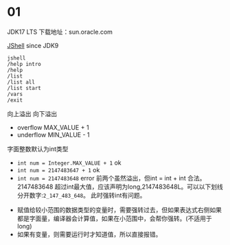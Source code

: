 # 01
JDK17 LTS 下载地址：sun.oracle.com 

[JShell](https://docs.oracle.com/en/java/javase/17/jshell/introduction-jshell.html#GUID-DA9FA090-7015-4F30-BBD0-5F6ED0EBDF91") since JDK9
  ```shell
  jshell
  /help intro
  /help
  /list
  /list all
  /list start
  /vars
  /exit
```

向上溢出 向下溢出
- overflow MAX_VALUE + 1
- underflow MIN_VALUE - 1

字面整数默认为int类型
+ `int num = Integer.MAX_VALUE + 1` ok
+ `int num = 2147483647 + 1` ok
+ `int num = 2147483648` error
前两个虽然溢出，但int = int + int 合法。
2147483648 超过int最大值，应该声明为long,2147483648L。可以以下划线分开数字:`2_147_483_648`。
此时强转int有问题。
- 赋值给较小范围的数据类型的变量时，需要强转过去，但如果表达式右侧如果都是字面量，编译器会计算值，如果在小范围中，会帮你强转。(不适用于long)
- 如果有变量，则需要运行时才知道值，所以直接报错。
